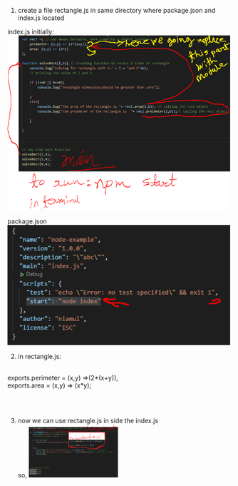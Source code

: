 
1. create a file rectangle.js in same directory where package.json and index.js located

index.js initially:
<img width="500" src= "pic/Capture5.PNG"/>

 package.json
<img width="500" src= "pic/Capture2.PNG"/>


2. in rectangle.js:
<br>
exports.perimeter = (x,y) =>(2*(x+y)),<br>
exports.area = (x,y) => (x*y);<br>

<br><br>

3. now we can use rectangle.js in side the index.js<br>
so,  <img width="200" src= "pic/Capture6.PNG"/>